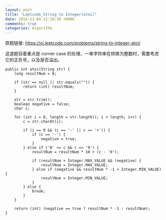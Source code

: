 ```yaml
---
layout: post
title: "Leetcode_String to Integer(atoi)"
date: 2014-11-04 21:10:18 +0800
comments: true
categories: Algorithm
---
```


原题链接: https://oj.leetcode.com/problems/string-to-integer-atoi/

这道题目着重点是 corner case 的处理，一串字符串在转换为整数时，需要考虑它的正负号，以及是否溢出。

    public int atoi(String str) {
		long resultNum = 0; 
		
		if (str == null || str.equals("")) {
			return (int) resultNum;
		} 
		
		str = str.trim();
		boolean negative = false;
		char c;
		
		for (int i = 0, length = str.length(); i < length; i++) {
			c = str.charAt(i);
			
			if (i == 0 && (c == '-' || c == '+')) {
				if (c == '-') {
					negative = true;				
				}
			} else if ('0' <= c && c <= '9') {
				resultNum = resultNum * 10 + (c - '0');
				
				if (resultNum > Integer.MAX_VALUE && !negative) {
					resultNum = Integer.MAX_VALUE;
				} else if (negative && resultNum * -1 < Integer.MIN_VALUE) {
					resultNum = Integer.MIN_VALUE;
				}
			} else {
				break;
			}
		}
		
		return (int) (negative == true ? resultNum * -1 : resultNum); 			
	}
